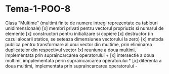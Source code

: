 # Tema-1-POO-8
Clasa "Multime" (multimi finite de numere intregi reprezentate ca tablouri unidimensionale)
[x] membri privati pentru vectorul propriuzis si numarul de elemente
[x] constructori pentru initializare si copiere
[x] destructor (in cazul alocarii statice, se seteaza dimensiunea vectorului la zero)
[x] metoda publica pentru transformare al unui vector din multime, prin eliminarea duplicatelor din respectivul vector
[x] reuniune a doua multimi, implementata prin supraincarcarea operatorului +
[x] intersectie a doua multimi, impplementata perin supraincarcarea operatorului *
[x] diferenta a doua multimi, implementata prin supraincarcarea operatorului -
